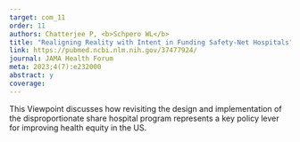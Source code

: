 ```yaml
---
target: com_11
order: 11
authors: Chatterjee P, <b>Schpero WL</b>
title: "Realigning Reality with Intent in Funding Safety-Net Hospitals"
link: https://pubmed.ncbi.nlm.nih.gov/37477924/
journal: JAMA Health Forum
meta: 2023;4(7):e232000
abstract: y
coverage:
---
```

This Viewpoint discusses how revisiting the design and implementation of the disproportionate share hospital program represents a key policy lever for improving health equity in the US.
